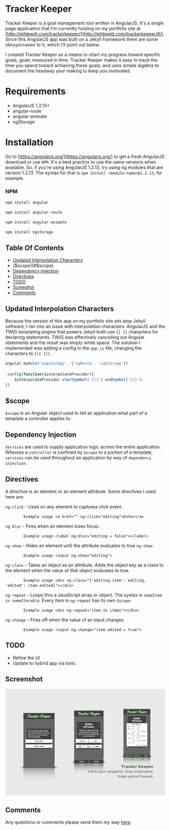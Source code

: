 # Tracker Keeper

Tracker Keeper is a goal management tool written in AngularJS. It's a single page application that I'm currently hosting on my portfolio site at [http://jefdewitt.com/trackerkeeper/](http://jefdewitt.com/trackerkeeper/#/). Since this AngularJS app was built on a Jekyll framework there are some idiosyncrasies to it, which I'll point out below.

I created Tracker Keeper as a means to chart my progress toward specific goals, goals measured in time. Tracker Keeper makes it easy to track the time you spend toward achieving these goals, and uses simple algebra to document the headway your making to keep you motivated. 

# Requirements

- AngularJS 1.2.13+
- angular-route
- angular-animate
- ngStorage

# Installation

Go to [https://angularjs.org/](https://angularjs.org/) to get a fresh AngularJS download or use `NPM`. It's a best practice to use the same versions when available. So, if you're using AngularJS 1.2.13, try using ng modules that are version 1.2.13. The syntax for that is `npm install <module-name>@1.2.13`, for example.

### NPM

```bash
npm install angular
```

```bash
npm install angular-route
```

```bash
npm install angular-animate
```

```bash
npm install ngstorage
```

## Table Of Contents

- [Updated Interpolation Characters](#updated-interpolation-characters)
- [$scope](#$scope)
- [Dependency Injection](#dependency-injection)
- [Directives](#directives)
- [TODO](#todo)
- [Screeshot](#screeshot)
- [Comments](#comments)

## Updated Interpolation Characters

Because the version of this app on my portfolio site sits atop Jekyll software, I ran into an issue with interpolation characters. AngularJS and the TWIG templating engine that powers Jekyll both use `{{ }}` characters for declaring statements. TWIG was effectively cancelling out Angular statements and the result was empty white space. The solution I implemented was adding a config to the `app.js` file, changing the characters to `{[{ }]}`.

```javascript
angular.module('angularApp', ['ngRoute', 'ngStorage'])

.config(function($interpolateProvider){
    $interpolateProvider.startSymbol('{[{').endSymbol('}]}');
})
```

## $scope

`$scope` is an Angular object used to tell an application what part of a template a controller applies to.

## Dependency Injection

`Services` are used to supply application logic across the entire application. Whereas a `controller` is confined by `$scope` to a portion of a template, `services` can be used throughout an application by way of `dependency injection`.

## Directives

A directive is an element or an element attribute. Some directives I used here are:

`ng-click` - Used on any element to capturea click event.

            Example usage <a href="" ng-click="editing">Enter</a>

`ng-blur` - Fires when an element loses focus.

            Example usage <label ng-blur="editing = false"></label>

`ng-show` - Hides an element until the attribute evaluates to true `ng-show`.

            Example usage <input ng-show="editing">
             
`ng-class` - Takes an object as an attribute. Adds the object key as a class to the element when the value of that object evaluates to true.

            Example usage <div ng-class="{'editing-item': editing, 'edited': item.edited}"></div>
            
`ng-repeat` - Loops thru a JavaScript array or object. The syntax is `someItem in someIterable`. Every item in `ng-repeat` has its own `$scope`.

            Example usage <div ng-repeat="item in items"></div>
            
`ng-change` - Fires off when the value of an input changes.

            Example usage <input ng-change="item.edited = true">

## TODO

- Refine the UI
- Update to hybrid app via Ionic

## Screenshot

![Tracker Keeper app images](/tracker-keeper.jpg?raw=true "Tracker Keeper app images")

## Comments

Any questions or comments please send them my way [here](http://www.jefdewitt.com/connect).

